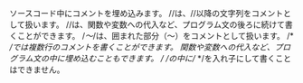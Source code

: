 ソースコード中にコメントを埋め込みます。
//は、//以降の文字列をコメントとして扱います。
//は、関数や変数への代入など、プログラム文の後ろに続けて書くことができます。
/*～*/は、囲まれた部分（～）をコメントとして扱います。
/* */では複数行のコメントを書くことができます。
関数や変数への代入など、プログラム文の中に埋め込むこともできます。
/* */の中に/* */を入れ子にして書くことはできません。

